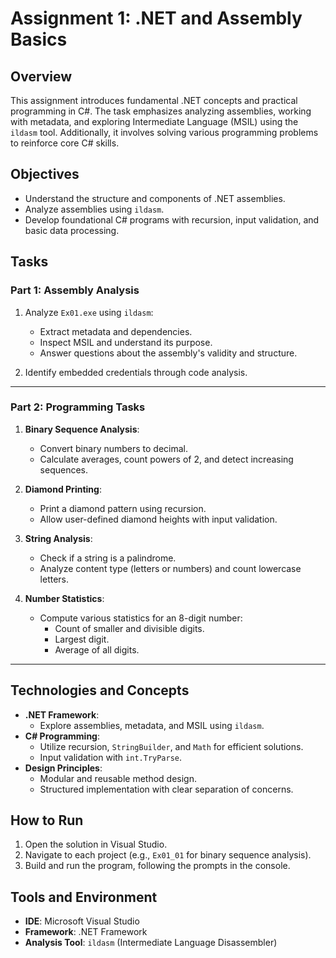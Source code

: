 # Assignment 1: .NET and Assembly Basics

## Overview
This assignment introduces fundamental .NET concepts and practical programming in C#. The task emphasizes analyzing assemblies, working with metadata, and exploring Intermediate Language (MSIL) using the `ildasm` tool. Additionally, it involves solving various programming problems to reinforce core C# skills.

## Objectives
- Understand the structure and components of .NET assemblies.
- Analyze assemblies using `ildasm`.
- Develop foundational C# programs with recursion, input validation, and basic data processing.

## Tasks

### Part 1: Assembly Analysis
1. Analyze `Ex01.exe` using `ildasm`:
   - Extract metadata and dependencies.
   - Inspect MSIL and understand its purpose.
   - Answer questions about the assembly's validity and structure.

2. Identify embedded credentials through code analysis.

---

### Part 2: Programming Tasks
1. **Binary Sequence Analysis**:
   - Convert binary numbers to decimal.
   - Calculate averages, count powers of 2, and detect increasing sequences.

2. **Diamond Printing**:
   - Print a diamond pattern using recursion.
   - Allow user-defined diamond heights with input validation.

3. **String Analysis**:
   - Check if a string is a palindrome.
   - Analyze content type (letters or numbers) and count lowercase letters.

4. **Number Statistics**:
   - Compute various statistics for an 8-digit number:
     - Count of smaller and divisible digits.
     - Largest digit.
     - Average of all digits.

---

## Technologies and Concepts
- **.NET Framework**:
  - Explore assemblies, metadata, and MSIL using `ildasm`.
- **C# Programming**:
  - Utilize recursion, `StringBuilder`, and `Math` for efficient solutions.
  - Input validation with `int.TryParse`.
- **Design Principles**:
  - Modular and reusable method design.
  - Structured implementation with clear separation of concerns.

## How to Run
1. Open the solution in Visual Studio.
2. Navigate to each project (e.g., `Ex01_01` for binary sequence analysis).
3. Build and run the program, following the prompts in the console.

## Tools and Environment
- **IDE**: Microsoft Visual Studio
- **Framework**: .NET Framework
- **Analysis Tool**: `ildasm` (Intermediate Language Disassembler)
  
